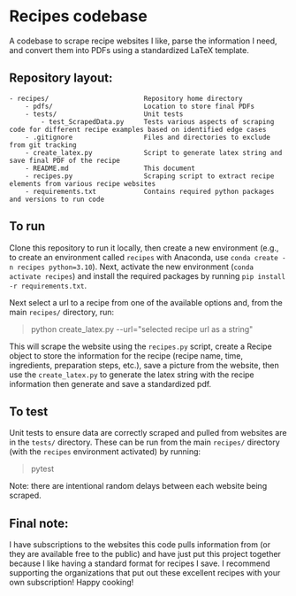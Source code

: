 # Recipes codebase
A codebase to scrape recipe websites I like, parse the information I need, and convert them into PDFs using a 
standardized LaTeX template.

## Repository layout:
    - recipes/                        Repository home directory
        - pdfs/                       Location to store final PDFs
        - tests/                      Unit tests
            - test_ScrapedData.py     Tests various aspects of scraping code for different recipe examples based on identified edge cases
        - .gitignore                  Files and directories to exclude from git tracking
        - create_latex.py             Script to generate latex string and save final PDF of the recipe
        - README.md                   This document
        - recipes.py                  Scraping script to extract recipe elements from various recipe websites
        - requirements.txt            Contains required python packages and versions to run code

## To run
Clone this repository to run it locally, then create a new environment (e.g., to create an environment called `recipes` 
with Anaconda, use `conda create -n recipes python=3.10`). Next, activate the new environment (`conda activate recipes`) 
and install the required packages by running `pip install -r requirements.txt`.

Next select a url to a recipe from one of the available options and, from the main `recipes/` directory, run:
>python create_latex.py --url="selected recipe url as a string"

This will scrape the website using the `recipes.py` script, create a Recipe object to store the information for the 
recipe (recipe name, time, ingredients, preparation steps, etc.), save a picture from the website, then use the 
`create_latex.py` to generate the latex string with the recipe information then generate and save a standardized pdf. 

## To test
Unit tests to ensure data are correctly scraped and pulled from websites are in the `tests/` directory. These can be
run from the main `recipes/` directory (with the `recipes` environment activated) by running:
>pytest

Note: there are intentional random delays between each website being scraped.  

## Final note: 
I have subscriptions to the websites this code pulls information from (or they are available free to the public) and 
have just put this project together because I like having a standard format for recipes I save. I recommend 
supporting the organizations that put out these excellent recipes with your own subscription! Happy cooking!